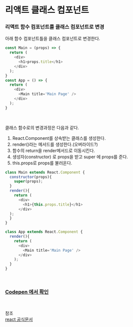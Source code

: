 # 리액트 클래스 컴포넌트

### 리액트 함수 컴포넌트를 클래스 컴포넌트로 변경
아래 함수 컴포넌트틀을 클래스 컴포넌트로 변경한다.
```javascript
const Main = (props) => {
  return (
    <div>
      <h1>props.title</h1>
    </div>
  );  
}
const App = () => {
  return (
    <div>
      <Main title='Main Page' />
    </div>
  );
}
```

<br>

클래스 함수로의 변경과정은 다음과 같다.
1. React.Component를 상속받는 클래스를 생성한다.
2. render()라는 메서드를 생성한다.(오버라이드?)
3. 함수의 return을 render메서드로 이동시킨다.
4. 생성자(constructor) 로 props을 받고 super 에 props를 준다.
5. this.props로 props를 불러온다.
```javascript
class Main extends React.Component {
  constructor(props){
    super(props);
  }
  render(){
    return (
      <div>
        <h1>{this.props.title}</h1>
      </div>
  );
  }
}

class App extends React.Component {
  render(){
    return (
      <div>
        <Main title='Main Page' />
      </div>
    );
  }
}
```

<br>

### [Codepen 에서 확인](https://codepen.io/parknamsu/pen/qBXjKzV)

<br>

참조<br>
[react 공식문서](https://ko.reactjs.org/docs/state-and-lifecycle.html)
